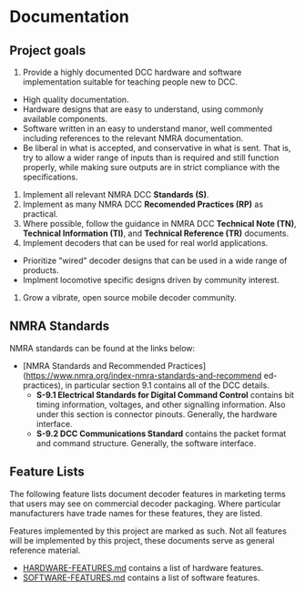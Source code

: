 # Documentation

## Project goals

1. Provide a highly documented DCC hardware and software implementation
   suitable for teaching people new to DCC.
  - High quality documentation.
  - Hardware designs that are easy to understand, using commonly available
    components.
  - Software written in an easy to understand manor, well commented including
    references to the relevant NMRA documentation.
  - Be liberal in what is accepted, and conservative in what is sent.  That is,
    try to allow a wider range of inputs than is required and still function
    properly, while making sure outputs are in strict compliance with the 
    specifications.
1. Implement all relevant NMRA DCC __Standards (S)__.
1. Implement as many NMRA DCC __Recomended Practices (RP)__ as practical.
1. Where possible, follow the guidance in NMRA DCC __Technical Note (TN)__,  
   __Technical Information (TI)__, and __Technical Reference (TR)__ documents.
1. Implement decoders that can be used for real world applications.
  - Prioritize "wired" decoder designs that can be used in a wide range of 
    products.
  - Implment locomotive specific designs driven by community interest.
1. Grow a vibrate, open source mobile decoder community.

## NMRA Standards

NMRA standards can be found at the links below:

* [NMRA Standards and Recommended Practices](https://www.nmra.org/index-nmra-standards-and-recommend
ed-practices), in particular section 9.1 contains all of the DCC details.
  * **S-9.1 Electrical Standards for Digital Command Control**
    contains bit timing information, voltages, and other signalling information.
    Also under this section is connector pinouts.  Generally, the hardware interface.
  * **S-9.2 DCC Communications Standard** contains the packet format and command structure.
    Generally, the software interface.

## Feature Lists

The following feature lists document decoder features in marketing terms that
users may see on commercial decoder packaging.  Where particular manufacturers
have trade names for these features, they are listed.

Features implemented by this project are marked as such.  Not all features will
be implemented by this project, these documents serve as general reference material.

* [HARDWARE-FEATURES.md](HARDWARE-FEATURES.md) contains a list of hardware features.
* [SOFTWARE-FEATURES.md](SOFTWARE-FEATURES.md) contains a list of software features.
